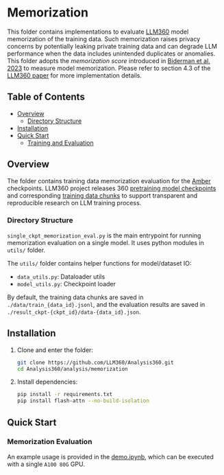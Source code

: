 # Memorization
This folder contains implementations to evaluate [LLM360](https://www.llm360.ai/) model memorization of the training data. Such memorization raises privacy concerns by potentially leaking private training data and can degrade LLM performance when the data includes unintended duplicates or anomalies. This folder adopts the _memorization score_ introduced in [Biderman et al. 2023](https://arxiv.org/abs/2304.11158) to measure model memorization. Please refer to section 4.3 of the [LLM360 paper](https://arxiv.org/pdf/2312.06550) for more implementation details. 


## Table of Contents 
- [Overview](#overview)
  - [Directory Structure](#directory-structure)
- [Installation](#installation)
- [Quick Start](#quick-start)
  - [Training and Evaluation](#training-and-evaluation)

## Overview

The folder contains training data memorization evaluation for the [Amber](https://huggingface.co/LLM360/Amber) checkpoints. LLM360 project releases 360 [pretraining model checkpoints](https://huggingface.co/LLM360/Amber/tree/main) and corresponding [training data chunks](https://huggingface.co/datasets/LLM360/AmberDatasets/tree/main/train) to support transparent and reproducible research on LLM training process. 

### Directory Structure

``single_ckpt_memorization_eval.py`` is the main entrypoint for running memorization evaluation on a single model. It uses python modules in ``utils/`` folder.

The ``utils/`` folder contains helper functions for model/dataset IO:
- ``data_utils.py``: Dataloader utils
- ``model_utils.py``: Checkpoint loader

By default, the training data chunks are saved in ``./data/train_{data_id}.jsonl``, and the evaluation results are saved in ``./result_ckpt-{ckpt_id}/data-{data_id}.json``.

## Installation
1. Clone and enter the folder:
    ```bash
    git clone https://github.com/LLM360/Analysis360.git
    cd Analysis360/analysis/memorization
    ```
1. Install dependencies:
    ```bash
    pip install -r requirements.txt
    pip install flash-attn --no-build-isolation
    ```

## Quick Start

### Memorization Evaluation
An example usage is provided in the [demo.ipynb](demo.ipynb), which can be executed with a single ``A100 80G`` GPU.
